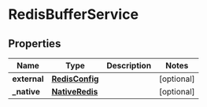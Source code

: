 

# RedisBufferService


## Properties

Name | Type | Description | Notes
------------ | ------------- | ------------- | -------------
**external** | [**RedisConfig**](RedisConfig.md) |  |  [optional]
**_native** | [**NativeRedis**](NativeRedis.md) |  |  [optional]



